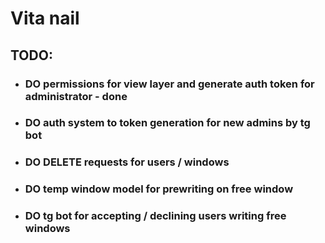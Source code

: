 # Vita nail 

## TODO:
 * ### DO permissions for view layer and generate auth token for administrator - done
 * ### DO auth system to token generation for new admins by tg bot
 * ### DO DELETE requests for users / windows
 * ### DO temp window model for prewriting on free window
 * ### DO tg bot for accepting / declining users writing free windows